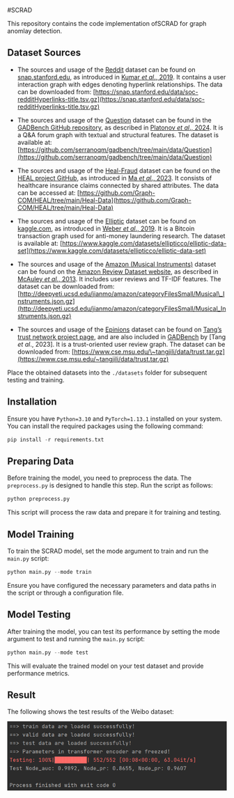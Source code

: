 #SCRAD

This repository contains the code implementation ofSCRAD for graph anomlay detection. 

## Dataset Sources
* The sources and usage of the [Reddit](https://snap.stanford.edu/data/soc-redditHyperlinks.html) dataset can be found on [snap.stanford.edu](https://snap.stanford.edu/data/soc-redditHyperlinks.html), as introduced in [Kumar *et al*., 2019](https://arxiv.org/abs/1902.07243). It contains a user interaction graph with edges denoting hyperlink relationships. The data can be downloaded from: [https://snap.stanford.edu/data/soc-redditHyperlinks-title.tsv.gz](https://snap.stanford.edu/data/soc-redditHyperlinks-title.tsv.gz)

* The sources and usage of the [Question](https://github.com/serranoqm/gadbench/tree/main/data/Question) dataset can be found in the [GADBench GitHub repository](https://github.com/serranoqm/gadbench), as described in [Platonov *et al*., 2024](https://arxiv.org/abs/2402.12847). It is a Q\&A forum graph with textual and structural features. The dataset is available at: [https://github.com/serranoqm/gadbench/tree/main/data/Question](https://github.com/serranoqm/gadbench/tree/main/data/Question)

* The sources and usage of the [Heal-Fraud](https://github.com/Graph-COM/HEAL) dataset can be found on the [HEAL project GitHub](https://github.com/Graph-COM/HEAL), as introduced in [Ma *et al*., 2023](https://arxiv.org/abs/2308.07873). It consists of healthcare insurance claims connected by shared attributes. The data can be accessed at: [https://github.com/Graph-COM/HEAL/tree/main/Heal-Data](https://github.com/Graph-COM/HEAL/tree/main/Heal-Data)

* The sources and usage of the [Elliptic](https://www.kaggle.com/datasets/ellipticco/elliptic-data-set) dataset can be found on [kaggle.com](https://www.kaggle.com/datasets/ellipticco/elliptic-data-set), as introduced in [Weber *et al*., 2019](https://arxiv.org/abs/1908.02591). It is a Bitcoin transaction graph used for anti-money laundering research. The dataset is available at: [https://www.kaggle.com/datasets/ellipticco/elliptic-data-set](https://www.kaggle.com/datasets/ellipticco/elliptic-data-set)

* The sources and usage of the [Amazon (Musical Instruments)](http://deepyeti.ucsd.edu/jianmo/amazon/categoryFilesSmall/Musical_Instruments.json.gz) dataset can be found on the [Amazon Review Dataset website](https://nijianmo.github.io/amazon/index.html), as described in [McAuley *et al*., 2013](https://cseweb.ucsd.edu/~jmcauley/pdfs/sna2013.pdf). It includes user reviews and TF-IDF features. The dataset can be downloaded from: [http://deepyeti.ucsd.edu/jianmo/amazon/categoryFilesSmall/Musical\_Instruments.json.gz](http://deepyeti.ucsd.edu/jianmo/amazon/categoryFilesSmall/Musical_Instruments.json.gz)

* The sources and usage of the [Epinions](https://www.cse.msu.edu/~tangjili/trust.html) dataset can be found on [Tang’s trust network project page](https://www.cse.msu.edu/~tangjili/trust.html), and are also included in [GADBench](https://arxiv.org/abs/2306.12251) by \[Tang *et al*., 2023]. It is a trust-oriented user review graph. The dataset can be downloaded from: [https://www.cse.msu.edu/\~tangjili/data/trust.tar.gz](https://www.cse.msu.edu/~tangjili/data/trust.tar.gz)

Place the obtained datasets into the `./datasets` folder for subsequent testing and training.


## Installation
Ensure you have `Python=3.10` and `PyTorch=1.13.1` installed on your system. You can install the required packages using the following command:

```python
pip install -r requirements.txt
```

## Preparing Data
Before training the model, you need to preprocess the data. The `preprocess.py` is designed to handle this step. Run the script as follows:
```python
python preprocess.py
```

This script will process the raw data and prepare it for training and testing.

## Model Training
To train the SCRAD model, set the mode argument to train and run the `main.py` script:
```python
python main.py --mode train
```

Ensure you have configured the necessary parameters and data paths in the script or through a configuration file.

## Model Testing
After training the model, you can test its performance by setting the mode argument to test and running the `main.py` script:
```python
python main.py --mode test
```

This will evaluate the trained model on your test dataset and provide performance metrics.

## Result
The following shows the test results of the Weibo dataset:

![](./fig/result.png)


